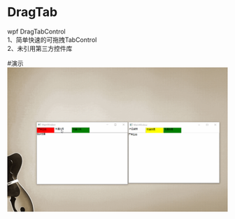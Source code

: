 # DragTab
wpf DragTabControl<br />
1、简单快速的可拖拽TabControl<br />
2、未引用第三方控件库<br />

#演示
![image](https://github.com/BigSteel/DragTab/blob/master/gif/effect.gif)
